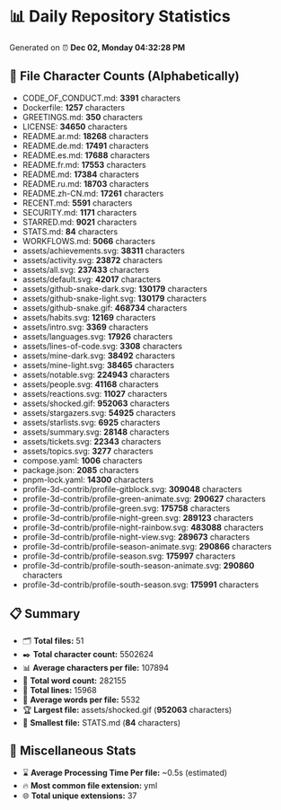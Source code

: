 # 📊 Daily Repository Statistics
Generated on ⏰ **Dec 02, Monday 04:32:28 PM**

## 📂 File Character Counts (Alphabetically)
- CODE_OF_CONDUCT.md: **3391** characters
- Dockerfile: **1257** characters
- GREETINGS.md: **350** characters
- LICENSE: **34650** characters
- README.ar.md: **18268** characters
- README.de.md: **17491** characters
- README.es.md: **17688** characters
- README.fr.md: **17553** characters
- README.md: **17384** characters
- README.ru.md: **18703** characters
- README.zh-CN.md: **17261** characters
- RECENT.md: **5591** characters
- SECURITY.md: **1171** characters
- STARRED.md: **9021** characters
- STATS.md: **84** characters
- WORKFLOWS.md: **5066** characters
- assets/achievements.svg: **38311** characters
- assets/activity.svg: **23872** characters
- assets/all.svg: **237433** characters
- assets/default.svg: **42017** characters
- assets/github-snake-dark.svg: **130179** characters
- assets/github-snake-light.svg: **130179** characters
- assets/github-snake.gif: **468734** characters
- assets/habits.svg: **12169** characters
- assets/intro.svg: **3369** characters
- assets/languages.svg: **17926** characters
- assets/lines-of-code.svg: **3308** characters
- assets/mine-dark.svg: **38492** characters
- assets/mine-light.svg: **38465** characters
- assets/notable.svg: **224943** characters
- assets/people.svg: **41168** characters
- assets/reactions.svg: **11027** characters
- assets/shocked.gif: **952063** characters
- assets/stargazers.svg: **54925** characters
- assets/starlists.svg: **6925** characters
- assets/summary.svg: **28148** characters
- assets/tickets.svg: **22343** characters
- assets/topics.svg: **3277** characters
- compose.yaml: **1006** characters
- package.json: **2085** characters
- pnpm-lock.yaml: **14300** characters
- profile-3d-contrib/profile-gitblock.svg: **309048** characters
- profile-3d-contrib/profile-green-animate.svg: **290627** characters
- profile-3d-contrib/profile-green.svg: **175758** characters
- profile-3d-contrib/profile-night-green.svg: **289123** characters
- profile-3d-contrib/profile-night-rainbow.svg: **483088** characters
- profile-3d-contrib/profile-night-view.svg: **289673** characters
- profile-3d-contrib/profile-season-animate.svg: **290866** characters
- profile-3d-contrib/profile-season.svg: **175997** characters
- profile-3d-contrib/profile-south-season-animate.svg: **290860** characters
- profile-3d-contrib/profile-south-season.svg: **175991** characters

## 📋 Summary
- 🗂️ **Total files:** 51
- ✒️ **Total character count:** 5502624
- 📊 **Average characters per file:** 107894
- 📝 **Total word count:** 282155
- 🧾 **Total lines:** 15968
- 📐 **Average words per file:** 5532
- 🏆 **Largest file:** assets/shocked.gif (**952063** characters)
- 🥉 **Smallest file:** STATS.md (**84** characters)

## 🌟 Miscellaneous Stats
- ⌛ **Average Processing Time Per file:** ~0.5s (estimated)
- 🔥 **Most common file extension:** yml
- 🌐 **Total unique extensions:** 37
